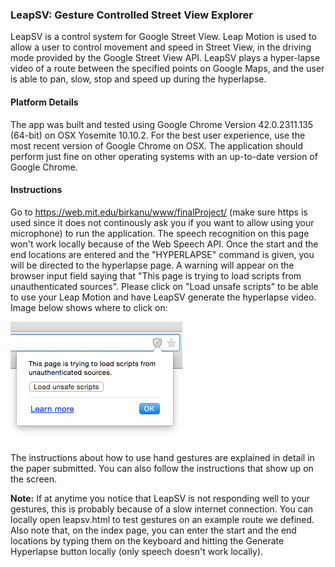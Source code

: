 <h3> LeapSV: Gesture Controlled Street View Explorer </h3>

LeapSV is a control system for Google Street View. Leap Motion is used to allow a user to control movement and speed in Street View, in the driving mode provided by the Google Street View API. LeapSV plays a hyper-lapse video of a route between the specified points on Google Maps, and the user is able to pan, slow, stop and speed up during the hyperlapse. 

<h4> Platform Details </h4>

The app was built and tested using Google Chrome Version 42.0.2311.135 (64-bit) on OSX Yosemite 10.10.2. For the best user experience, use the most recent version of Google Chrome on OSX. The application should perform just fine on other operating systems with an up-to-date version of Google Chrome.

<h4> Instructions </h4>

Go to https://web.mit.edu/birkanu/www/finalProject/ (make sure https is used since it does not continously ask you if you want to allow using your microphone) to run the application. The speech recognition on this page won't work locally because of the Web Speech API. Once the start and the end locations are entered and the "HYPERLAPSE" command is given, you will be directed to the hyperlapse page. A warning will appear on the browser input field saying that "This page is trying to load scripts from unauthenticated sources". Please click on "Load unsafe scripts" to be able to use your Leap Motion and have LeapSV generate the hyperlapse video. Image below shows where to click on:  

![](https://raw.githubusercontent.com/birkanu/6.835-FinalProject/master/img/load_unsafe.png)

The instructions about how to use hand gestures are explained in detail in the paper submitted. You can also follow the instructions that show up on the screen. 

<b>Note:</b> If at anytime you notice that LeapSV is not responding well to your gestures, this is probably because of a slow internet connection. You can locally open leapsv.html to test gestures on an example route we defined. Also note that, on the index page, you can enter the start and the end locations by typing them on the keyboard and hitting the Generate Hyperlapse button locally (only speech doesn't work locally).